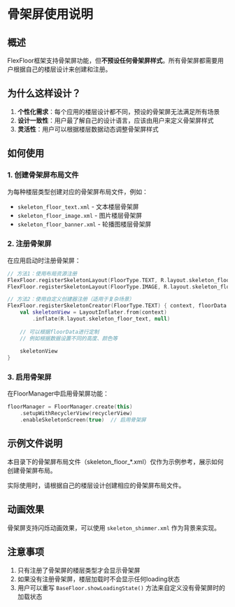 # 骨架屏使用说明

## 概述
FlexFloor框架支持骨架屏功能，但**不预设任何骨架屏样式**。所有骨架屏都需要用户根据自己的楼层设计来创建和注册。

## 为什么这样设计？
1. **个性化需求**：每个应用的楼层设计都不同，预设的骨架屏无法满足所有场景
2. **设计一致性**：用户最了解自己的设计语言，应该由用户来定义骨架屏样式
3. **灵活性**：用户可以根据楼层数据动态调整骨架屏样式

## 如何使用

### 1. 创建骨架屏布局文件
为每种楼层类型创建对应的骨架屏布局文件，例如：
- `skeleton_floor_text.xml` - 文本楼层骨架屏
- `skeleton_floor_image.xml` - 图片楼层骨架屏
- `skeleton_floor_banner.xml` - 轮播图楼层骨架屏

### 2. 注册骨架屏
在应用启动时注册骨架屏：

```kotlin
// 方法1：使用布局资源注册
FlexFloor.registerSkeletonLayout(FloorType.TEXT, R.layout.skeleton_floor_text)
FlexFloor.registerSkeletonLayout(FloorType.IMAGE, R.layout.skeleton_floor_image)

// 方法2：使用自定义创建器注册（适用于复杂场景）
FlexFloor.registerSkeletonCreator(FloorType.TEXT) { context, floorData ->
    val skeletonView = LayoutInflater.from(context)
        .inflate(R.layout.skeleton_floor_text, null)
    
    // 可以根据floorData进行定制
    // 例如根据数据设置不同的高度、颜色等
    
    skeletonView
}
```

### 3. 启用骨架屏
在FloorManager中启用骨架屏功能：

```kotlin
floorManager = FloorManager.create(this)
    .setupWithRecyclerView(recyclerView)
    .enableSkeletonScreen(true)  // 启用骨架屏
```

## 示例文件说明
本目录下的骨架屏布局文件（skeleton_floor_*.xml）仅作为示例参考，展示如何创建骨架屏布局。

实际使用时，请根据自己的楼层设计创建相应的骨架屏布局文件。

## 动画效果
骨架屏支持闪烁动画效果，可以使用 `skeleton_shimmer.xml` 作为背景来实现。

## 注意事项
1. 只有注册了骨架屏的楼层类型才会显示骨架屏
2. 如果没有注册骨架屏，楼层加载时不会显示任何loading状态
3. 用户可以重写 `BaseFloor.showLoadingState()` 方法来自定义没有骨架屏时的加载状态 
